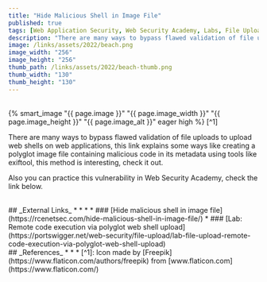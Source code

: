 ```yaml
---
title: "Hide Malicious Shell in Image File"
published: true
tags: [Web Application Security, Web Security Academy, Labs, File Upload Vulnerabilities, Malicious Metadata, Exiftool]
description: "There are many ways to bypass flawed validation of file uploads to upload web shells on web applications, this link explains some ways like creating a polyglot image file containing malicious code in its metadata using tools like exiftool, this method is interesting, check it out."
image: /links/assets/2022/beach.png
image_width: "256"
image_height: "256"
thumb_path: /links/assets/2022/beach-thumb.png
thumb_width: "130"
thumb_height: "130"
---
```


<br>
{% smart_image "{{ page.image }}" "{{ page.image_width }}" "{{ page.image_height }}" "{{ page.image_alt }}" eager high %}
[^1]
<br>

There are many ways to bypass flawed validation of file uploads to upload web shells on web applications, this link explains some ways like creating a polyglot image file containing malicious code in its metadata using tools like exiftool, this method is interesting, check it out.

Also you can practice this vulnerability in Web Security Academy, check the link below.

<br>
## _External Links_
* * *
* ### [Hide malicious shell in image file](https://rcenetsec.com/hide-malicious-shell-in-image-file/)
* ### [Lab: Remote code execution via polyglot web shell upload](https://portswigger.net/web-security/file-upload/lab-file-upload-remote-code-execution-via-polyglot-web-shell-upload)

<br>
## _References_
* * *
[^1]: Icon made by [Freepik](https://www.flaticon.com/authors/freepik) from [www.flaticon.com](https://www.flaticon.com/)
